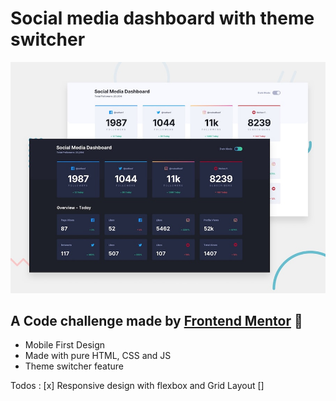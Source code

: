 # Social media dashboard with theme switcher 

![Design preview for the Social media dashboard with theme switcher coding challenge](./design/desktop-preview.jpg)

## A Code challenge made by [Frontend Mentor](https://www.frontendmentor.io/) 🚀

- Mobile First Design
- Made with pure HTML, CSS and JS
- Theme switcher feature

Todos : 
 [x] Responsive design with flexbox and Grid Layout
 [] 
